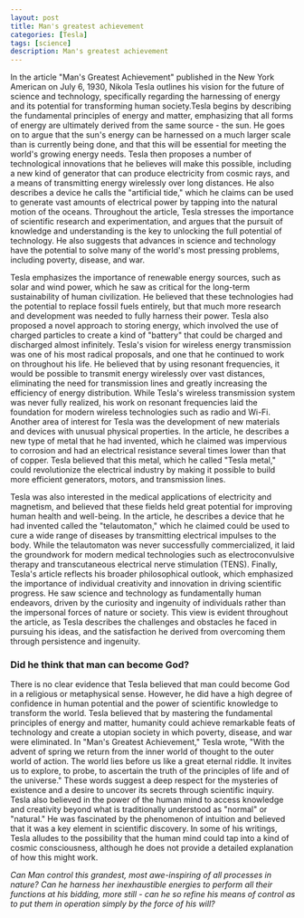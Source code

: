 ```yaml
---
layout: post
title: Man's greatest achievement
categories: [Tesla]
tags: [science]
description: Man's greatest achievement
---
```


In the article "Man's Greatest Achievement" published in the New York American on July 6, 1930, Nikola Tesla outlines his vision for the future of science and technology, specifically regarding the harnessing of energy and its potential for transforming human society.Tesla begins by describing the fundamental principles of energy and matter, emphasizing that all forms of energy are ultimately derived from the same source - the sun. He goes on to argue that the sun's energy can be harnessed on a much larger scale than is currently being done, and that this will be essential for meeting the world's growing energy needs. Tesla then proposes a number of technological innovations that he believes will make this possible, including a new kind of generator that can produce electricity from cosmic rays, and a means of transmitting energy wirelessly over long distances. He also describes a device he calls the "artificial tide," which he claims can be used to generate vast amounts of electrical power by tapping into the natural motion of the oceans. Throughout the article, Tesla stresses the importance of scientific research and experimentation, and argues that the pursuit of knowledge and understanding is the key to unlocking the full potential of technology. He also suggests that advances in science and technology have the potential to solve many of the world's most pressing problems, including poverty, disease, and war.

Tesla emphasizes the importance of renewable energy sources, such as solar and wind power, which he saw as critical for the long-term sustainability of human civilization. He believed that these technologies had the potential to replace fossil fuels entirely, but that much more research and development was needed to fully harness their power. Tesla also proposed a novel approach to storing energy, which involved the use of charged particles to create a kind of "battery" that could be charged and discharged almost infinitely. Tesla's vision for wireless energy transmission was one of his most radical proposals, and one that he continued to work on throughout his life. He believed that by using resonant frequencies, it would be possible to transmit energy wirelessly over vast distances, eliminating the need for transmission lines and greatly increasing the efficiency of energy distribution. While Tesla's wireless transmission system was never fully realized, his work on resonant frequencies laid the foundation for modern wireless technologies such as radio and Wi-Fi. Another area of interest for Tesla was the development of new materials and devices with unusual physical properties. In the article, he describes a new type of metal that he had invented, which he claimed was impervious to corrosion and had an electrical resistance several times lower than that of copper. Tesla believed that this metal, which he called "Tesla metal," could revolutionize the electrical industry by making it possible to build more efficient generators, motors, and transmission lines.

Tesla was also interested in the medical applications of electricity and magnetism, and believed that these fields held great potential for improving human health and well-being. In the article, he describes a device that he had invented called the "telautomaton," which he claimed could be used to cure a wide range of diseases by transmitting electrical impulses to the body. While the telautomaton was never successfully commercialized, it laid the groundwork for modern medical technologies such as electroconvulsive therapy and transcutaneous electrical nerve stimulation (TENS). Finally, Tesla's article reflects his broader philosophical outlook, which emphasized the importance of individual creativity and innovation in driving scientific progress. He saw science and technology as fundamentally human endeavors, driven by the curiosity and ingenuity of individuals rather than the impersonal forces of nature or society. This view is evident throughout the article, as Tesla describes the challenges and obstacles he faced in pursuing his ideas, and the satisfaction he derived from overcoming them through persistence and ingenuity.


### Did he think that man can become God?
There is no clear evidence that Tesla believed that man could become God in a religious or metaphysical sense. However, he did have a high degree of confidence in human potential and the power of scientific knowledge to transform the world. Tesla believed that by mastering the fundamental principles of energy and matter, humanity could achieve remarkable feats of technology and create a utopian society in which poverty, disease, and war were eliminated. In "Man's Greatest Achievement," Tesla wrote, "With the advent of spring we return from the inner world of thought to the outer world of action. The world lies before us like a great eternal riddle. It invites us to explore, to probe, to ascertain the truth of the principles of life and of the universe." These words suggest a deep respect for the mysteries of existence and a desire to uncover its secrets through scientific inquiry. Tesla also believed in the power of the human mind to access knowledge and creativity beyond what is traditionally understood as "normal" or "natural." He was fascinated by the phenomenon of intuition and believed that it was a key element in scientific discovery. In some of his writings, Tesla alludes to the possibility that the human mind could tap into a kind of cosmic consciousness, although he does not provide a detailed explanation of how this might work.

_Can Man control this grandest, most awe-inspiring of all processes in nature? Can he harness her inexhaustible energies to perform all their functions at his bidding, more still - can he so refine his means of control as to put them in operation simply by the force of his will?_





